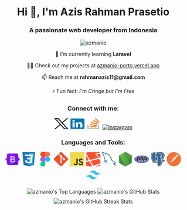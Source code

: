 <h1 align="center">Hi 👋, I'm Azis Rahman Prasetio</h1>
<h3 align="center">A passionate web developer from Indonesia</h3>

<p align="center">
    <img src="https://komarev.com/ghpvc/?username=azmanio&label=Profile%20views&color=0e75b6&style=flat" alt="azmanio" />
</p>

<div align="center">
    <p>🌱 I’m currently learning <strong>Laravel</strong></p>
    <p>👨‍💻 Check out my projects at <a href="https://azmanio-porto.vercel.app/">azmanio-porto.vercel.app</a></p>
    <p>📫 Reach me at <strong>rahmanazis11@gmail.com</strong></p>
    <p>⚡ Fun fact: <em>I'm Cringe but I'm Free</em></p>
</div>

<h3 align="center">Connect with me:</h3>
<p align="center">
    <a href="https://twitter.com/azis_rahmanp" target="blank"><img src="https://raw.githubusercontent.com/devicons/devicon/master/icons/twitter/twitter-original.svg" alt="Twitter" height="30" width="40"/></a>
    <a href="https://linkedin.com/in/azisrahmanp" target="blank"><img src="https://raw.githubusercontent.com/devicons/devicon/master/icons/linkedin/linkedin-original.svg" alt="LinkedIn" height="30" width="40"/></a>
    <a href="https://stackoverflow.com/users/17732040" target="blank"><img src="https://raw.githubusercontent.com/devicons/devicon/master/icons/stackoverflow/stackoverflow-original.svg" alt="Stack Overflow" height="30" width="40"/></a>
    <a href="https://instagram.com/azis_rahmanp" target="blank"><img src="https://raw.githubusercontent.com/devicons/devicon/master/icons/instagram/instagram-original.svg" alt="Instagram" height="30" width="40"/></a>
</p>

<h3 align="center">Languages and Tools:</h3>
<p align="center">
    <a href="https://getbootstrap.com" target="_blank"><img src="https://raw.githubusercontent.com/devicons/devicon/master/icons/bootstrap/bootstrap-original.svg" alt="Bootstrap" height="40"/></a>
    <a href="https://www.w3schools.com/css/" target="_blank"><img src="https://raw.githubusercontent.com/devicons/devicon/master/icons/css3/css3-original.svg" alt="CSS3" height="40"/></a>
    <a href="https://www.figma.com/" target="_blank"><img src="https://raw.githubusercontent.com/devicons/devicon/master/icons/figma/figma-original.svg" alt="Figma" height="40"/></a>
    <a href="https://git-scm.com/" target="_blank"><img src="https://raw.githubusercontent.com/devicons/devicon/master/icons/git/git-original.svg" alt="Git" height="40"/></a>
    <a href="https://developer.mozilla.org/en-US/docs/Web/JavaScript" target="_blank"><img src="https://raw.githubusercontent.com/devicons/devicon/master/icons/javascript/javascript-original.svg" alt="JavaScript" height="40"/></a>
    <a href="https://laravel.com/" target="_blank"><img src="https://raw.githubusercontent.com/devicons/devicon/master/icons/laravel/laravel-plain.svg" alt="Laravel" height="40"/></a>
    <a href="https://www.mysql.com/" target="_blank"><img src="https://raw.githubusercontent.com/devicons/devicon/master/icons/mysql/mysql-original.svg" alt="MySQL" height="40"/></a>
    <a href="https://nodejs.org" target="_blank"><img src="https://raw.githubusercontent.com/devicons/devicon/master/icons/nodejs/nodejs-original.svg" alt="Node.js" height="40"/></a>
    <a href="https://www.php.net" target="_blank"><img src="https://raw.githubusercontent.com/devicons/devicon/master/icons/php/php-original.svg" alt="PHP" height="40"/></a>
    <a href="https://www.postgresql.org" target="_blank"><img src="https://raw.githubusercontent.com/devicons/devicon/master/icons/postgresql/postgresql-original.svg" alt="PostgreSQL" height="40"/></a>
    <a href="https://postman.com" target="_blank"><img src="https://raw.githubusercontent.com/devicons/devicon/master/icons/postman/postman-original.svg" alt="Postman" height="40"/></a>
    <a href="https://tailwindcss.com/" target="_blank"><img src="https://raw.githubusercontent.com/devicons/devicon/master/icons/tailwindcss/tailwindcss-plain.svg" alt="TailwindCSS" height="40"/></a>
</p>

<div align="center">
    <img src="https://github-readme-stats.vercel.app/api/top-langs?username=azmanio&show_icons=true&locale=en&layout=compact" alt="azmanio's Top Languages" style="margin-bottom: 10px;" />
    <img src="https://github-readme-stats.vercel.app/api?username=azmanio&show_icons=true&locale=en" alt="azmanio's GitHub Stats" style="margin-bottom: 10px;" />
    <img src="https://github-readme-streak-stats.herokuapp.com/?user=azmanio&" alt="azmanio's GitHub Streak Stats" />
</div>
